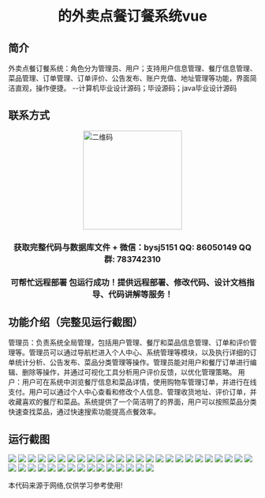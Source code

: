 <p><h1 align="center">的外卖点餐订餐系统vue</h1></p>

## 简介
外卖点餐订餐系统：角色分为管理员、用户；支持用户信息管理、餐厅信息管理、菜品管理、订单管理、订单评价、公告发布、账户充值、地址管理等功能，界面简洁直观，操作便捷。    --计算机毕业设计源码；毕设源码；java毕业设计源码


## 联系方式
<img src="https://bs-1329754181.cos.ap-shanghai.myqcloud.com/wx.jpg" alt="二维码" style="display: block; margin: 0 auto;" width="200px">
<p><h3 align="center">获取完整代码与数据库文件 + 微信：bysj5151 QQ: 86050149 QQ群: 783742310</h3></p>
<p><h3 align="center">可帮忙远程部署 包运行成功！提供远程部署、修改代码、设计文档指导、代码讲解等服务！</h3></p>

## 功能介绍（完整见运行截图）
管理员：负责系统全局管理，包括用户管理、餐厅和菜品信息管理、订单和评价管理等。管理员可以通过导航栏进入个人中心、系统管理等模块，以及执行详细的订单统计分析、公告发布、菜品分类管理等操作。管理员能对用户和餐厅订单进行编辑、删除等操作，并通过可视化工具分析用户评价反馈，以优化管理策略。 用户：用户可在系统中浏览餐厅信息和菜品详情，使用购物车管理订单，并进行在线支付。用户可以通过个人中心查看和修改个人信息、管理收货地址、评价订单，并收藏喜欢的餐厅和菜品。系统提供了一个简洁明了的界面，用户可以按照菜品分类快速查找菜品，通过快速搜索功能提高点餐效率。


## 运行截图
![](https://bs-1329754181.cos.ap-shanghai.myqcloud.com/ssm/TakeoutOrderingSystem1/img/001.jpg)
![](https://bs-1329754181.cos.ap-shanghai.myqcloud.com/ssm/TakeoutOrderingSystem1/img/002.jpg)
![](https://bs-1329754181.cos.ap-shanghai.myqcloud.com/ssm/TakeoutOrderingSystem1/img/003.jpg)
![](https://bs-1329754181.cos.ap-shanghai.myqcloud.com/ssm/TakeoutOrderingSystem1/img/004.jpg)
![](https://bs-1329754181.cos.ap-shanghai.myqcloud.com/ssm/TakeoutOrderingSystem1/img/005.jpg)
![](https://bs-1329754181.cos.ap-shanghai.myqcloud.com/ssm/TakeoutOrderingSystem1/img/006.jpg)
![](https://bs-1329754181.cos.ap-shanghai.myqcloud.com/ssm/TakeoutOrderingSystem1/img/007.jpg)
![](https://bs-1329754181.cos.ap-shanghai.myqcloud.com/ssm/TakeoutOrderingSystem1/img/008.jpg)
![](https://bs-1329754181.cos.ap-shanghai.myqcloud.com/ssm/TakeoutOrderingSystem1/img/009.jpg)
![](https://bs-1329754181.cos.ap-shanghai.myqcloud.com/ssm/TakeoutOrderingSystem1/img/010.jpg)
![](https://bs-1329754181.cos.ap-shanghai.myqcloud.com/ssm/TakeoutOrderingSystem1/img/011.jpg)
![](https://bs-1329754181.cos.ap-shanghai.myqcloud.com/ssm/TakeoutOrderingSystem1/img/012.jpg)
![](https://bs-1329754181.cos.ap-shanghai.myqcloud.com/ssm/TakeoutOrderingSystem1/img/013.jpg)
![](https://bs-1329754181.cos.ap-shanghai.myqcloud.com/ssm/TakeoutOrderingSystem1/img/014.jpg)
![](https://bs-1329754181.cos.ap-shanghai.myqcloud.com/ssm/TakeoutOrderingSystem1/img/015.jpg)
![](https://bs-1329754181.cos.ap-shanghai.myqcloud.com/ssm/TakeoutOrderingSystem1/img/016.jpg)
![](https://bs-1329754181.cos.ap-shanghai.myqcloud.com/ssm/TakeoutOrderingSystem1/img/017.jpg)
![](https://bs-1329754181.cos.ap-shanghai.myqcloud.com/ssm/TakeoutOrderingSystem1/img/018.jpg)
![](https://bs-1329754181.cos.ap-shanghai.myqcloud.com/ssm/TakeoutOrderingSystem1/img/019.jpg)
![](https://bs-1329754181.cos.ap-shanghai.myqcloud.com/ssm/TakeoutOrderingSystem1/img/020.jpg)
![](https://bs-1329754181.cos.ap-shanghai.myqcloud.com/ssm/TakeoutOrderingSystem1/img/021.jpg)
![](https://bs-1329754181.cos.ap-shanghai.myqcloud.com/ssm/TakeoutOrderingSystem1/img/022.jpg)
![](https://bs-1329754181.cos.ap-shanghai.myqcloud.com/ssm/TakeoutOrderingSystem1/img/023.jpg)
![](https://bs-1329754181.cos.ap-shanghai.myqcloud.com/ssm/TakeoutOrderingSystem1/img/024.jpg)
![](https://bs-1329754181.cos.ap-shanghai.myqcloud.com/ssm/TakeoutOrderingSystem1/img/025.jpg)
![](https://bs-1329754181.cos.ap-shanghai.myqcloud.com/ssm/TakeoutOrderingSystem1/img/026.jpg)
![](https://bs-1329754181.cos.ap-shanghai.myqcloud.com/ssm/TakeoutOrderingSystem1/img/027.jpg)
![](https://bs-1329754181.cos.ap-shanghai.myqcloud.com/ssm/TakeoutOrderingSystem1/img/028.jpg)
![](https://bs-1329754181.cos.ap-shanghai.myqcloud.com/ssm/TakeoutOrderingSystem1/img/029.jpg)
![](https://bs-1329754181.cos.ap-shanghai.myqcloud.com/ssm/TakeoutOrderingSystem1/img/030.jpg)
![](https://bs-1329754181.cos.ap-shanghai.myqcloud.com/ssm/TakeoutOrderingSystem1/img/031.jpg)
![](https://bs-1329754181.cos.ap-shanghai.myqcloud.com/ssm/TakeoutOrderingSystem1/img/032.jpg)
![](https://bs-1329754181.cos.ap-shanghai.myqcloud.com/ssm/TakeoutOrderingSystem1/img/033.jpg)
![](https://bs-1329754181.cos.ap-shanghai.myqcloud.com/ssm/TakeoutOrderingSystem1/img/034.jpg)
![](https://bs-1329754181.cos.ap-shanghai.myqcloud.com/ssm/TakeoutOrderingSystem1/img/035.jpg)
![](https://bs-1329754181.cos.ap-shanghai.myqcloud.com/ssm/TakeoutOrderingSystem1/img/036.jpg)
![](https://bs-1329754181.cos.ap-shanghai.myqcloud.com/ssm/TakeoutOrderingSystem1/img/037.jpg)
![](https://bs-1329754181.cos.ap-shanghai.myqcloud.com/ssm/TakeoutOrderingSystem1/img/038.jpg)
![](https://bs-1329754181.cos.ap-shanghai.myqcloud.com/ssm/TakeoutOrderingSystem1/img/039.jpg)
![](https://bs-1329754181.cos.ap-shanghai.myqcloud.com/ssm/TakeoutOrderingSystem1/img/040.jpg)

<p>本代码来源于网络,仅供学习参考使用!</p>
